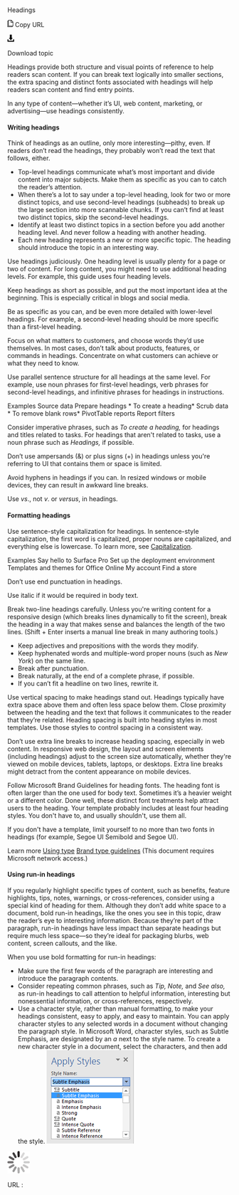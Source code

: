 ﻿# 

Headings

![Copy URL](media/headings/Copy.png)
Copy URL

![Download](media/headings/Download.png)

Download topic

Headings provide both structure and visual points of reference to help readers scan content. If
you can break text logically into smaller sections, the extra
spacing and distinct fonts associated with headings
will help readers scan content and find entry points.

In any type of content—whether it’s UI, web content, marketing, or advertising—use headings consistently. 

#### Writing headings

Think of headings as an outline, only more interesting—pithy, even. If readers don’t read the headings, they probably won’t read the text that follows, either. 

  - Top-level
    headings communicate what’s most important and divide content into
    major subjects. Make them as specific as you can to catch the
    reader’s attention.
  - When
    there’s a lot to say under a top-level heading, look for two or
    more distinct topics, and use second-level headings (subheads) to
    break up the large section into more scannable chunks. If you can’t find
    at least two distinct topics, skip the second-level headings.
  - Identify
    at least two distinct topics in a section before you add another
    heading level. And never follow a heading with another
    heading. 
  - Each new heading represents a new or more specific topic. The heading should introduce the topic in an interesting way.

Use headings judiciously. One heading level is usually plenty for a page or two of content. For long content, you might need to use additional heading levels. For example, this guide uses four heading levels.

Keep headings as short as possible, and put the most important idea at the beginning. This is especially critical in blogs and social media.

Be as specific as you can, and
be even more detailed with lower-level headings. For example, a
second-level heading should be more specific than a first-level
heading.

Focus on what matters to customers, and
choose words they’d use themselves. In most cases, don’t talk
about products, features, or commands in headings. Concentrate
on what customers can achieve or what they need to know.

Use parallel sentence structure for all
headings at the same level. For example, use noun phrases for
first-level headings, verb phrases for second-level headings, and
infinitive phrases for headings in instructions. 

Examples
Source data
 Prepare headings  *
 To create a heading* 
 Scrub data  *
 To remove blank rows* 
PivotTable reports 
Report filters

Consider imperative phrases, such as *To create a heading,* for headings and titles related to tasks. For headings that aren't related to tasks, use a noun phrase such as *Headings,* if possible. 

Don’t use ampersands (&) or plus signs (+) in headings unless you're referring to UI that contains them or space is limited. 

Avoid hyphens in headings if you can. In resized windows or mobile devices, they can result in awkward line breaks.

Use *vs*., not *v*. or *versus*, in headings.

#### Formatting headings

Use sentence-style capitalization for headings. In
sentence-style capitalization, the first word is capitalized,
proper nouns are capitalized, and everything else is lowercase. To learn
more, see [Capitalization](https://worldready.cloudapp.net/Styleguide/Read?id=2700&topicid=33685).

Examples
Say hello to Surface Pro 
Set up the deployment environment 
Templates and themes for Office Online
My account
Find a store

Don’t use end punctuation in headings.

Use italic if it would be required in body text.

Break two-line headings carefully.
Unless you're writing content for a responsive design (which
breaks lines dynamically to fit the screen), break the heading in a way
that makes sense and balances the length of the two lines. (Shift +
Enter inserts a manual line break in many authoring tools.)

  - Keep adjectives and prepositions with the words they modify.
  - Keep hyphenated words and multiple-word proper nouns (such as *New York*) on the same line.
  - Break after punctuation.
  - Break naturally, at the end of a complete phrase, if possible. 
  - If you can’t fit a headline on two lines, rewrite it.

Use vertical spacing to make headings stand out. Headings
typically have extra space above them and often less space below
them. Close proximity between the heading and the text that
follows it communicates to the reader that they’re related. Heading
spacing is built into heading styles in most templates. Use those
styles to control spacing in a consistent way. 

Don’t use extra line breaks to increase heading spacing, especially in web content. In responsive
web design, the layout and screen elements (including headings) adjust
to the screen size automatically, whether they're viewed on mobile
devices, tablets, laptops, or desktops. Extra line breaks might detract
from the content appearance on mobile devices. 

Follow Microsoft Brand Guidelines for heading fonts. The
heading font is often larger than the one used for body text. Sometimes
it’s a heavier weight or a different color. Done well, these
distinct font treatments help attract users to the heading. Your
template probably includes at least four heading styles. You don't
have to, and usually shouldn't, use them all. 

If you don't have a template, limit yourself to no more than two fonts in headings (for example, Segoe UI Semibold and Segoe UI).

Learn more
[Using type](https://worldready.cloudapp.net/Styleguide/Read?id=2700&topicid=36397)
[Brand type guidelines](https://microsoft.sharepoint.com/teams/BrandCentral/Guidelines/Microsoft_type_guidelines.pdf "Type guidelines on Brand Central") (This document requires Microsoft network access.)

#### Using run-in headings

If
you regularly highlight specific types of content, such as
benefits, feature highlights, tips, notes, warnings, or
cross-references, consider using a special kind of heading
for them. Although they don’t add white space to a document, bold run-in headings,
like the ones you see in this topic, draw the reader’s eye to
interesting information. Because they’re part of the paragraph,
run-in headings have less impact than separate headings but
require much less space—so they’re ideal for packaging blurbs, web content, screen callouts, and the like. 

When you use bold formatting for run-in headings:

  - Make sure the first few words of the paragraph are interesting and introduce the paragraph contents. 
  - Consider repeating common phrases, such as *Tip, Note,* and *See also,* as
    run-in headings to call attention to helpful information,
    interesting but nonessential information, or
    cross-references, respectively.
  - Use
    a character style, rather than manual formatting, to make your
    headings consistent, easy to apply, and easy to maintain. You can
    apply character
    styles to any selected words in a document without changing the
    paragraph style. In Microsoft Word, character styles, such as Subtle Emphasis, are designated by an *a*
    next to the style name. To create a new character style in a
    document, select the characters, and then add the style.
    ![](media/headings/190123509.png)

![In progress](media/headings/activity-large.gif)

URL :
